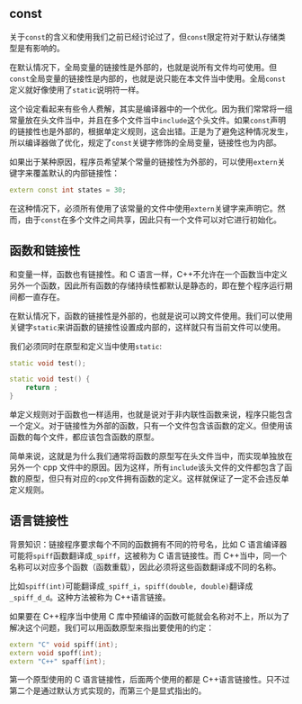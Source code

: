 ## const

关于`const`的含义和使用我们之前已经讨论过了，但`const`限定符对于默认存储类型是有影响的。

在默认情况下，全局变量的链接性是外部的，也就是说所有文件均可使用。但`const`全局变量的链接性是内部的，也就是说只能在本文件当中使用。全局`const`定义就好像使用了`static`说明符一样。

这个设定看起来有些令人费解，其实是编译器中的一个优化。因为我们常常将一组常量放在头文件当中，并且在多个文件当中`include`这个头文件。如果`const`声明的链接性也是外部的，根据单定义规则，这会出错。正是为了避免这种情况发生，所以编译器做了优化，规定了`const`关键字修饰的全局变量，链接性也为内部。

如果出于某种原因，程序员希望某个常量的链接性为外部的，可以使用`extern`关键字来覆盖默认的内部链接性：

```C++
extern const int states = 30;
```

在这种情况下，必须所有使用了该常量的文件中使用`extern`关键字来声明它。然而，由于`const`在多个文件之间共享，因此只有一个文件可以对它进行初始化。

## 函数和链接性

和变量一样，函数也有链接性。和 C 语言一样，C++不允许在一个函数当中定义另外一个函数，因此所有函数的存储持续性都默认是静态的，即在整个程序运行期间都一直存在。

在默认情况下，函数的链接性是外部的，也就是说可以跨文件使用。我们可以使用关键字`static`来讲函数的链接性设置成内部的，这样就只有当前文件可以使用。

我们必须同时在原型和定义当中使用`static`:

```C++
static void test();

static void test() {
    return ;
}
```

单定义规则对于函数也一样适用，也就是说对于非内联性函数来说，程序只能包含一个定义。对于链接性为外部的函数，只有一个文件包含该函数的定义。但使用该函数的每个文件，都应该包含函数的原型。

简单来说，这就是为什么我们通常将函数的原型写在头文件当中，而实现单独放在另外一个 cpp 文件中的原因。因为这样，所有`include`该头文件的文件都包含了函数的原型，但只有对应的`cpp`文件拥有函数的定义。这样就保证了一定不会违反单定义规则。

## 语言链接性

背景知识：链接程序要求每个不同的函数拥有不同的符号名，比如 C 语言编译器可能将`spiff`函数翻译成`_spiff`，这被称为 C 语言链接性。而 C++当中，同一个名称可以对应多个函数（函数重载），因此必须将这些函数翻译成不同的名称。

比如`spiff(int)`可能翻译成`_spiff_i`，`spiff(double, double)`翻译成`_spiff_d_d`。这种方法被称为 C++语言链接。

如果要在 C++程序当中使用 C 库中预编译的函数可能就会名称对不上，所以为了解决这个问题，我们可以用函数原型来指出要使用的约定：

```C++
extern "C" void spiff(int);
extern void spoff(int);
extern "C++" spaff(int);
```

第一个原型使用的 C 语言链接性，后面两个使用的都是 C++语言链接性。只不过第二个是通过默认方式实现的，而第三个是显式指出的。
